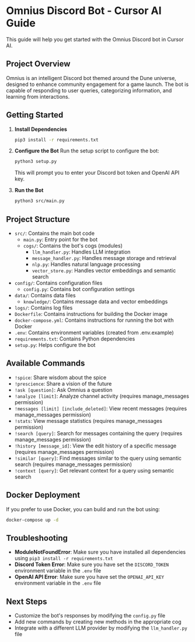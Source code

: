 # Omnius Discord Bot - Cursor AI Guide

This guide will help you get started with the Omnius Discord bot in Cursor AI.

## Project Overview

Omnius is an intelligent Discord bot themed around the Dune universe, designed to enhance community engagement for a game launch. The bot is capable of responding to user queries, categorizing information, and learning from interactions.

## Getting Started

1. **Install Dependencies**
   ```bash
   pip3 install -r requirements.txt
   ```

2. **Configure the Bot**
   Run the setup script to configure the bot:
   ```bash
   python3 setup.py
   ```
   This will prompt you to enter your Discord bot token and OpenAI API key.

3. **Run the Bot**
   ```bash
   python3 src/main.py
   ```

## Project Structure

- `src/`: Contains the main bot code
  - `main.py`: Entry point for the bot
  - `cogs/`: Contains the bot's cogs (modules)
    - `llm_handler.py`: Handles LLM integration
    - `message_handler.py`: Handles message storage and retrieval
    - `nlp.py`: Handles natural language processing
    - `vector_store.py`: Handles vector embeddings and semantic search
- `config/`: Contains configuration files
  - `config.py`: Contains bot configuration settings
- `data/`: Contains data files
  - `knowledge/`: Contains message data and vector embeddings
- `logs/`: Contains log files
- `Dockerfile`: Contains instructions for building the Docker image
- `docker-compose.yml`: Contains instructions for running the bot with Docker
- `.env`: Contains environment variables (created from .env.example)
- `requirements.txt`: Contains Python dependencies
- `setup.py`: Helps configure the bot

## Available Commands

- `!spice`: Share wisdom about the spice
- `!prescience`: Share a vision of the future
- `!ask [question]`: Ask Omnius a question
- `!analyze [limit]`: Analyze channel activity (requires manage_messages permission)
- `!messages [limit] [include_deleted]`: View recent messages (requires manage_messages permission)
- `!stats`: View message statistics (requires manage_messages permission)
- `!search [query]`: Search for messages containing the query (requires manage_messages permission)
- `!history [message_id]`: View the edit history of a specific message (requires manage_messages permission)
- `!similar [query]`: Find messages similar to the query using semantic search (requires manage_messages permission)
- `!context [query]`: Get relevant context for a query using semantic search

## Docker Deployment

If you prefer to use Docker, you can build and run the bot using:

```bash
docker-compose up -d
```

## Troubleshooting

- **ModuleNotFoundError**: Make sure you have installed all dependencies using `pip3 install -r requirements.txt`
- **Discord Token Error**: Make sure you have set the `DISCORD_TOKEN` environment variable in the `.env` file
- **OpenAI API Error**: Make sure you have set the `OPENAI_API_KEY` environment variable in the `.env` file

## Next Steps

- Customize the bot's responses by modifying the `config.py` file
- Add new commands by creating new methods in the appropriate cog
- Integrate with a different LLM provider by modifying the `llm_handler.py` file 